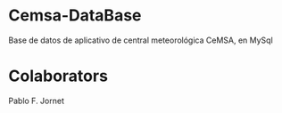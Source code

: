 # Cemsa-DataBase
Base de datos de aplicativo de central meteorológica CeMSA, en MySql

# Colaborators
Pablo F. Jornet